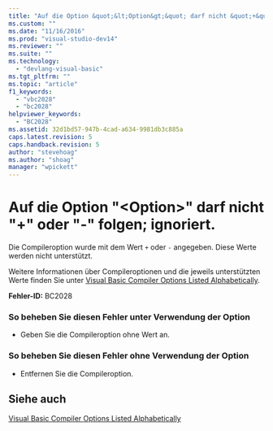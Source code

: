 ```yaml
---
title: "Auf die Option &quot;&lt;Option&gt;&quot; darf nicht &quot;+&quot; oder &quot;-&quot; folgen; ignoriert. | Microsoft Docs"
ms.custom: ""
ms.date: "11/16/2016"
ms.prod: "visual-studio-dev14"
ms.reviewer: ""
ms.suite: ""
ms.technology: 
  - "devlang-visual-basic"
ms.tgt_pltfrm: ""
ms.topic: "article"
f1_keywords: 
  - "vbc2028"
  - "bc2028"
helpviewer_keywords: 
  - "BC2028"
ms.assetid: 32d1bd57-947b-4cad-a634-9981db3c885a
caps.latest.revision: 5
caps.handback.revision: 5
author: "stevehoag"
ms.author: "shoag"
manager: "wpickett"
---
```

# Auf die Option &quot;&lt;Option&gt;&quot; darf nicht &quot;+&quot; oder &quot;-&quot; folgen; ignoriert.
Die Compileroption wurde mit dem Wert `+` oder `-` angegeben. Diese Werte werden nicht unterstützt.  
  
 Weitere Informationen über Compileroptionen und die jeweils unterstützten Werte finden Sie unter [Visual Basic Compiler Options Listed Alphabetically](../../visual-basic/reference/command-line-compiler/compiler-options-listed-alphabetically.md).  
  
 **Fehler\-ID:** BC2028  
  
### So beheben Sie diesen Fehler unter Verwendung der Option  
  
-   Geben Sie die Compileroption ohne Wert an.  
  
### So beheben Sie diesen Fehler ohne Verwendung der Option  
  
-   Entfernen Sie die Compileroption.  
  
## Siehe auch  
 [Visual Basic Compiler Options Listed Alphabetically](../../visual-basic/reference/command-line-compiler/compiler-options-listed-alphabetically.md)